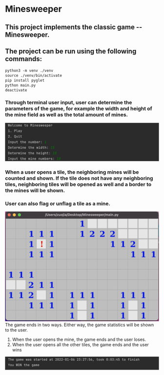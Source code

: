 # Minesweeper

## This project implements the classic game --  Minesweeper. 

## The project can be run using the following commands:

```shell
python3 -m venv ./venv
source ./venv/bin/activate
pip install pyglet
python main.py
deactivate
```

### Through terminal user input, user can determine the parameters of the game, for example the width and height of the mine field as well as the total amount of mines.

![User input paramenters](/pics/input.png)


### When a user opens a tile, the neighboring mines will be counted and shown. If the tile does not have any neighboring tiles, neighboring tiles will be opened as well and a border to the mines will be shown.

### User can also flag or unflag a tile as a mine.

![Game in progress](/pics/progress.png)
The game ends in two ways. Either way, the game statistics will be shown to the user.
1. When the user opens the mine, the game ends and the user loses.
2. When the user opens all the other tiles, the game ends and the user wins

![The game ends](/pics/won.png)
